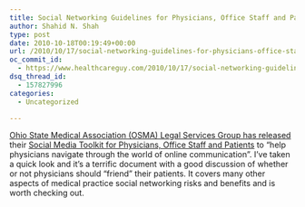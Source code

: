 ```yaml
---
title: Social Networking Guidelines for Physicians, Office Staff and Patients
author: Shahid N. Shah
type: post
date: 2010-10-18T00:19:49+00:00
url: /2010/10/17/social-networking-guidelines-for-physicians-office-staff-and-patients/
oc_commit_id:
  - https://www.healthcareguy.com/2010/10/17/social-networking-guidelines-for-physicians-office-staff-and-patients/1478770709
dsq_thread_id:
  - 157827996
categories:
  - Uncategorized

---
```

[Ohio State Medical Association (OSMA) Legal Services Group has released][1] their [Social Media Toolkit for Physicians, Office Staff and Patients][2] to &#8220;help physicians navigate through the world of online communication&#8221;. I&#8217;ve taken a quick look and it&#8217;s a terrific document with a good discussion of whether or not physicians should “friend” their patients. It covers many other aspects of medical practice social networking risks and benefits and is worth checking out.

 [1]: http://www.osma.org/news/release.dT/osma-releases-social-media-toolkit-for-physicians-office-staff-and-patients/1412
 [2]: http://www.osma.org/files/documents/tools-and-resources/running-a-practice/social-media-policy.pdf